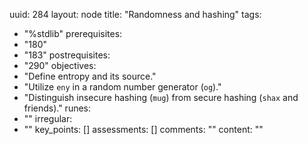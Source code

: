 uuid: 284
layout: node
title: "Randomness and hashing"
tags:
 - "%stdlib"
prerequisites:
  - "180"
  - "183"
postrequisites:
  - "290"
objectives:
  - "Define entropy and its source."
  - "Utilize `eny` in a random number generator (`og`)."
  - "Distinguish insecure hashing (`mug`) from secure hashing (`shax` and friends)."
runes:
  - ""
irregular:
  - ""
key_points: []
assessments: []
comments: ""
content: ""